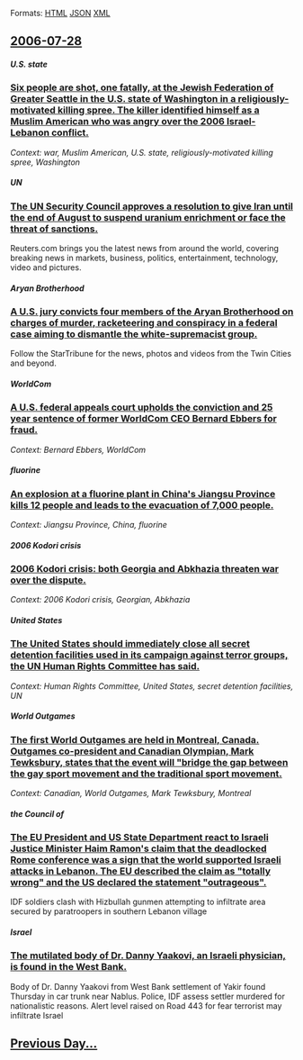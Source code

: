 
Formats: [HTML](2006/07/28/index.html)  [JSON](2006/07/28/index.json)  [XML](2006/07/28/index.xml)  

## [2006-07-28](/news/2006/07/28/index.md)

##### U.S. state
### [ Six people are shot, one fatally, at the Jewish Federation of Greater Seattle in the U.S. state of Washington in a religiously-motivated killing spree. The killer identified himself as a Muslim American who was angry over the 2006 Israel-Lebanon conflict. ](/news/2006/07/28/six-people-are-shot-one-fatally-at-the-jewish-federation-of-greater-seattle-in-the-u-s-state-of-washington-in-a-religiously-motivated-ki.md)
_Context: war, Muslim American, U.S. state, religiously-motivated killing spree, Washington_

##### UN
### [ The UN Security Council approves a resolution to give Iran until the end of August to suspend uranium enrichment or face the threat of sanctions. ](/news/2006/07/28/the-un-security-council-approves-a-resolution-to-give-iran-until-the-end-of-august-to-suspend-uranium-enrichment-or-face-the-threat-of-sanc.md)
Reuters.com brings you the latest news from around the world, covering breaking news in markets, business, politics, entertainment, technology, video and pictures.

##### Aryan Brotherhood
### [ A U.S. jury convicts four members of the Aryan Brotherhood on charges of murder, racketeering and conspiracy in a federal case aiming to dismantle the white-supremacist group. ](/news/2006/07/28/a-u-s-jury-convicts-four-members-of-the-aryan-brotherhood-on-charges-of-murder-racketeering-and-conspiracy-in-a-federal-case-aiming-to-di.md)
Follow the StarTribune for the news, photos and videos from the Twin Cities and beyond.

##### WorldCom
### [ A U.S. federal appeals court upholds the conviction and 25 year sentence of former WorldCom CEO Bernard Ebbers for fraud. ](/news/2006/07/28/a-u-s-federal-appeals-court-upholds-the-conviction-and-25-year-sentence-of-former-worldcom-ceo-bernard-ebbers-for-fraud.md)
_Context: Bernard Ebbers, WorldCom_

##### fluorine
### [ An explosion at a fluorine plant in China's Jiangsu Province kills 12 people and leads to the evacuation of 7,000 people. ](/news/2006/07/28/an-explosion-at-a-fluorine-plant-in-china-s-jiangsu-province-kills-12-people-and-leads-to-the-evacuation-of-7-000-people.md)
_Context: Jiangsu Province, China, fluorine_

##### 2006 Kodori crisis
### [ 2006 Kodori crisis: both Georgia and Abkhazia threaten war over the dispute. ](/news/2006/07/28/2006-kodori-crisis-both-georgia-and-abkhazia-threaten-war-over-the-dispute.md)
_Context: 2006 Kodori crisis,  Georgian, Abkhazia_

##### United States
### [ The United States should immediately close all secret detention facilities used in its campaign against terror groups, the UN Human Rights Committee has said. ](/news/2006/07/28/the-united-states-should-immediately-close-all-secret-detention-facilities-used-in-its-campaign-against-terror-groups-the-un-human-rights.md)
_Context: Human Rights Committee, United States, secret detention facilities, UN_

##### World Outgames
### [ The first World Outgames are held in Montreal, Canada. Outgames co-president and Canadian Olympian, Mark Tewksbury, states that the event will "bridge the gap between the gay sport movement and the traditional sport movement.](/news/2006/07/28/the-first-world-outgames-are-held-in-montreal-canada-outgames-co-president-and-canadian-olympian-mark-tewksbury-states-that-the-event-w.md)
_Context: Canadian, World Outgames, Mark Tewksbury, Montreal_

##### the Council of
### [ The EU President and US State Department react to Israeli Justice Minister Haim Ramon's claim that the deadlocked Rome conference was a sign that the world supported Israeli attacks in Lebanon. The EU described the claim as "totally wrong" and the US declared the statement "outrageous". ](/news/2006/07/28/the-eu-president-and-us-state-department-react-to-israeli-justice-minister-haim-ramon-s-claim-that-the-deadlocked-rome-conference-was-a-sig.md)
IDF soldiers clash with Hizbullah gunmen attempting to infiltrate area secured by paratroopers in southern Lebanon village

##### Israel
### [ The mutilated body of Dr. Danny Yaakovi, an Israeli physician, is found in the West Bank.](/news/2006/07/28/the-mutilated-body-of-dr-danny-yaakovi-an-israeli-physician-is-found-in-the-west-bank.md)
Body of Dr. Danny Yaakovi from West Bank settlement of Yakir found Thursday in car trunk near Nablus. Police, IDF assess settler murdered for nationalistic reasons. Alert level raised on Road 443 for fear terrorist may infiltrate Israel

## [Previous Day...](/news/2006/07/27/index.md)

